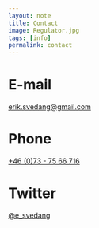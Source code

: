 ```yaml
---
layout: note
title: Contact
image: Regulator.jpg
tags: [info]
permalink: contact
---
```


# E-mail

[erik.svedang@gmail.com](mailto:erik.svedang@gmail.com)

# Phone
[+46 (0)73 - 75 66 716](tel:+46737566716)

# Twitter
[@e_svedang](http://twitter.com/e_svedang)
